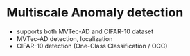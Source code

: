 # Multiscale Anomaly detection

- supports both MVTec-AD and CIFAR-10 dataset
- MVTec-AD detection, localization
- CIFAR-10 detection (One-Class Classification / OCC)

